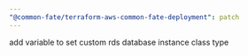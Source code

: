 ```yaml
---
"@common-fate/terraform-aws-common-fate-deployment": patch
---
```


add variable to set custom rds database instance class type
